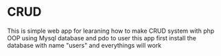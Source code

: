 # CRUD
This is simple web app for learaning how to make CRUD system with php OOP 
using Mysql database and pdo 
to user this app 
first install the database with name "users" and everythings will work

